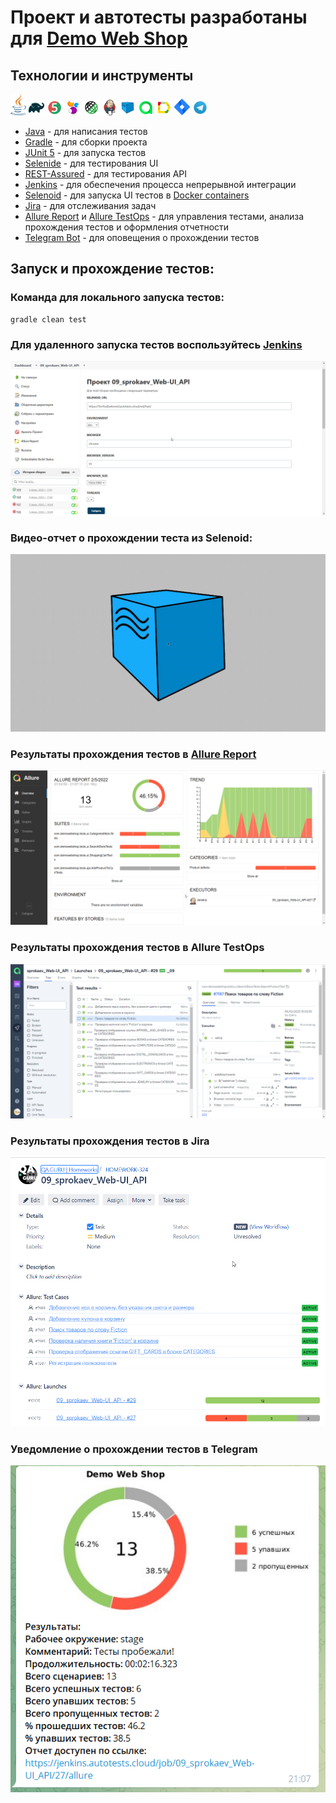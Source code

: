 # Проект и автотесты разработаны для [Demo Web Shop](http://demowebshop.tricentis.com)

## Технологии и инструменты

<p  align="center">

<code><img width="5%" title="Java" src="images/logo/java-logo.svg"></code>
<code><img width="5%" title="Gradle" src="images/logo/gradle-logo.svg "></code>
<code><img width="5%" title="JUnit5" src="images/logo/junit5-logo.svg"></code>
<code><img width="5%" title="Selenide" src="images/logo/selenide-logo.svg"></code>
<code><img width="5%" title="REST-Assured" src="images/logo/rest-assured-logo.svg"></code>
<code><img width="5%" title="Jenkins" src="images/logo/jenkins-logo.svg"></code>
<code><img width="5%" title="Selenoid" src="images/logo/selenoid-logo.svg"></code>
<code><img width="5%" title="Allure TestOps" src="images/logo/allure-testops-logo.svg"></code>
<code><img width="5%" title="Allure Report" src="images/logo/allure-report-logo.svg"></code>
<code><img width="5%" title="Jira" src="images/logo/jira-logo.svg"></code>
<code><img width="5%" title="Telegram" src="images/logo/telegram-logo.svg"></code>
</p>

* [Java](https://www.oracle.com/java/) - для написания тестов  
* [Gradle](https://gradle.org) - для сборки проекта
* [JUnit 5](https://junit.org/junit5/) - для запуска тестов
* [Selenide](https://selenide.org) - для тестирования UI
* [REST-Assured](https://rest-assured.io) - для тестирования API
* [Jenkins](https://www.jenkins.io/) - для обеспечения процесса непрерывной интеграции
* [Selenoid](https://aerokube.com/selenoid/) - для запуска UI тестов в [Docker containers](https://www.docker.com/resources/what-container)
* [Jira](https://www.atlassian.com/software/jira) - для отслеживания задач
* [Allure Report](http://allure.qatools.ru) и [Allure TestOps](https://docs.qameta.io/allure-testops/) - для управления тестами, анализа прохождения тестов и оформления отчетности
* [Telegram Bot](https://core.telegram.org/bots) - для оповещения о прохождении тестов

## Запуск и прохождение тестов:

### Команда для локального запуска тестов:

```
gradle clean test 
```
### Для удаленного запуска тестов воспользуйтесь [Jenkins](https://jenkins.autotests.cloud/job/09_sprokaev_Web-UI_API/build?delay=0sec)
![Jenkins](./images/jenkins.png)

### Видео-отчет о прохождении теста из Selenoid:
![Selenoid](./images/video.gif)

### Результаты прохождения тестов в [Allure Report](https://jenkins.autotests.cloud/job/09_sprokaev_Web-UI_API/27/allure/)
![Allure1](./images/Allure-Report.png)

### Результаты прохождения тестов в Allure TestOps
![Allure2](./images/Allure-TestOps.png)

### Результаты прохождения тестов в Jira
![Allure2](./images/Jira.png)

### Уведомление о прохождении тестов в Telegram
![Allure2](./images/Telegram-notification.png)
